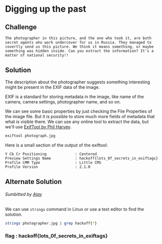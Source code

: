 # Digging up the past

## Challenge
`
The photographer in this picture, and the one who took it, are both secret agents who work undercover for us in Russia. They managed to covertly send us this picture. We think it means something, or maybe something was hidden inside. Can you extract the information? It's a matter of national security!!
`
## Solution
The description about the photographer suggests something interesting might be present in the EXIF data of the image.

EXIF is a standard for storing metadata in the image, like name of the camera, camera settings, photographer name, and so on.

We can see some basic properties by just checking the File Properties of the image file. But it is possible to store much more fields of metadata that what is visible there.
We can use any online tool to extract the data, but we'll use [ExifTool by Phil Harvey](https://github.com/exiftool/exiftool).
```bash
exiftool photograph.jpg
```
Here is a small section of the output of the exiftool:
```
Y Cb Cr Positioning             : Centered
Preview Settings Name           : hackoff{lots_0f_secrets_in_exiftags}
Profile CMM Type                : Little CMS
Profile Version                 : 2.1.0
```
## Alternate Solution
###### Sumbitted by [Ajay](https://github.com/ajaysram/)
We can use `strings` command in Linux or use a text editor to find the solution.
```bash
strings photographer.jpg | grep hackoff{*}
```

### flag : hackoff{lots_0f_secrets_in_exiftags}
